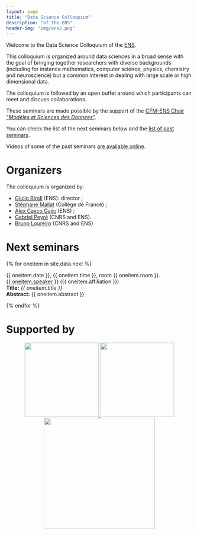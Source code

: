 ```yaml
---
layout: page
title: "Data Science Colloquium"
description: "of the ENS"
header-img: "img/ens2.png"
---
```


Welcome to the Data Science Colloquium of the [ENS](http://www.ens.fr/).

This colloquium is organized around data sciences in a broad sense
with the goal of bringing together researchers with diverse
backgrounds (including for instance mathematics, computer science,
physics, chemistry and neuroscience) but a common interest in dealing
with large scale or high dimensional data.

The colloquium is followed by an open buffet around which participants can meet and discuss collaborations.

These seminars are made possible by the support of the [CFM-ENS
Chair "_Modèles et Sciences des Données_"](https://data-ens.github.io).

You can check the list of the next seminars below and the [list of past seminars](../past/).

Videos of some of the past seminars [are available online](https://www.youtube.com/channel/UCAhx5LLlJDi8pTLI2EICKjQ/videos).


Organizers
===================


The colloquium is organized by:

- [Giulio Biroli](https://www.ipht.fr/Pisp/giulio.biroli/cours.php) (ENS): director ;
- [Stéphane Mallat](https://www.di.ens.fr/~mallat/) (Collège de France) ;
- [Alex Cayco Gajic](https://sites.google.com/view/caycogajic/home) (ENS) ;
- [Gabriel Peyré](http://gpeyre.github.io/) (CNRS and ENS).
- [Bruno Loureiro](https://brloureiro.github.io/) (CNRS and ENS)


Next seminars
===================


{% for oneitem in site.data.next %}
<p>
  {{ oneitem.date }}, {{ oneitem.time }}, room {{ oneitem.room }}.<br/>
  <a href="{{ oneitem.url }}">{{ oneitem.speaker }}</a>  ({{ oneitem.affiliation }})<br/>
  <b>Title:</b> <i>{{ oneitem.title }}</i><br/>
  <b>Abstract:</b> {{ oneitem.abstract }}
  </p>
{% endfor %}



Supported by
===========================


<p align="center">

<a href="http://www.ens.fr">
<img width="200" src="../img/logo-ens.jpg"/>
</a>
<a href="https://www.cfm.fr">
<img width="200" src="../img/logo-cfm.png"/>
</a>
<a href="https://sites.google.com/view/ellis-paris">
<img width="300" src="../img/ellis-logo.png"/>
</a>


</p>